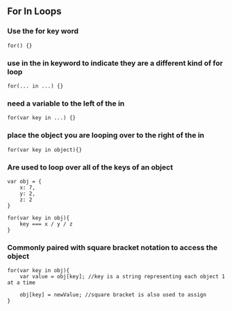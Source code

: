 ## For In Loops

### Use the for key word

`for() {}`

### use in the in keyword to indicate they are a different kind of for loop

`for(... in ...) {}`

### need a variable to the left of the in

`for(var key in ...) {}`

### place the object you are looping over to the right of the in

`for(var key in object){}`

### Are used to loop over all of the keys of an object

```
var obj = {
    x: 7,
    y: 2,
    z: 2
}

for(var key in obj){
    key === x / y / z
}

```

### Commonly paired with square bracket notation to access the object

```
for(var key in obj){
    var value = obj[key]; //key is a string representing each object 1 at a time

    obj[key] = newValue; //square bracket is also used to assign
}

```
